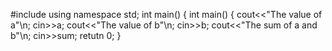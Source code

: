 #include<iostream>
  using namespace std;
  int main()
  {
  int main()
  {
  cout<<"The value of a"\n;
  cin>>a;
  cout<<"The value of b"\n;
  cin>>b;
  cout<<"The sum of a and b"\n;
  cin>>sum;
  retutn 0;
  }
  
